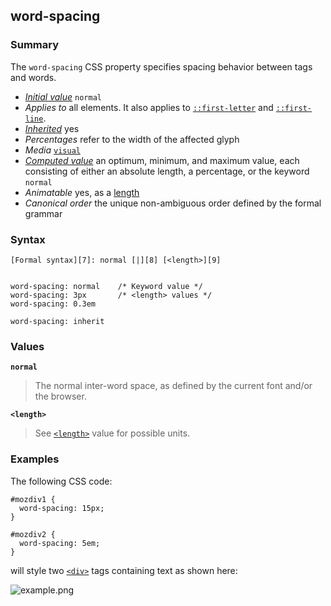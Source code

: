 ## word-spacing

### Summary

The `word-spacing` CSS property specifies spacing behavior between tags and words.

* _[Initial value][0]_ `normal` 
* _Applies to_ all elements. It also applies to [`::first-letter`][1] and [`::first-line`][2]. 
* _[Inherited][3]_ yes 
* _Percentages_ refer to the width of the affected glyph 
* _Media_ [`visual`][4] 
* _[Computed value][5]_ an optimum, minimum, and maximum value, each consisting of either an absolute length, a percentage, or the keyword `normal` 
* _Animatable_ yes, as a [length][6] 
* _Canonical order_ the unique non-ambiguous order defined by the formal grammar

### Syntax

    [Formal syntax][7]: normal [|][8] [<length>][9]
    

    word-spacing: normal    /* Keyword value */
    word-spacing: 3px       /* <length> values */
    word-spacing: 0.3em
    
    word-spacing: inherit
    

### Values

**`normal`**

> The normal inter-word space, as defined by the current font and/or the browser.

**`<length>`**

> See [`<length>`][10] value for possible units.

### Examples

The following CSS code:

    #mozdiv1 {
      word-spacing: 15px;
    }
    
    #mozdiv2 {
      word-spacing: 5em;
    }

will style two [`<div>`][11] tags containing text as shown here:

![example.png](/@api/deki/files/6103/=example.png)


[0]: https://developer.mozilla.org/en/docs/CSS/initial_value
[1]: https://developer.mozilla.org/en/docs/Web/CSS/::first-letter "The ::first-letter CSS pseudo-element selects the first letter of the first line of a block, if it is not preceded by any other content (such as images or inline tables) on its line."
[2]: https://developer.mozilla.org/en/docs/Web/CSS/::first-line "The ::first-line CSS pseudo-element applies styles only to the first line of an element. The amount of the text on the first line depends of numerous factors, like the width of the elements or of the document, but also of the font size of the text. As all pseudo-elements, the selectors containing ::first-line does not match any real HTML element."
[3]: https://developer.mozilla.org/en/docs/CSS/inheritance
[4]: https://developer.mozilla.org/en/docs/CSS/@media#Media_groups
[5]: https://developer.mozilla.org/en/docs/CSS/computed_value
[6]: https://developer.mozilla.org/en/docs/CSS/length#Interpolation "Values of the <length> CSS data type are interpolated as real, floating-point numbers."
[7]: https://developer.mozilla.org/en/docs/CSS/Value_definition_syntax "CSS/Value_definition_syntax"
[8]: https://developer.mozilla.org/en/docs/CSS/Value_definition_syntax#Single_bar "Single bar: the two entities are optional, but exactly one must be present."
[9]: https://developer.mozilla.org/en/docs/Web/CSS/length "Possible value: a number followed by 'em', 'ex', 'ch', 'rem', 'px', 'cm', 'mm', 'in', 'vh', 'vw', 'vmin', 'vmax', 'pt', 'pc', 'px', like 3px, 1.5cm, -0.5em, 0."
[10]: https://developer.mozilla.org/en/docs/Web/CSS/length "The documentation about this has not yet been written; please consider contributing!"
[11]: https://developer.mozilla.org/en/docs/Web/HTML/Element/div "The HTML <div> element (or HTML Document Division Element) is the generic container for flow content, which does not inherently represent anything. It can be used to group elements for styling purposes (using the class or id attributes), or because they share attribute values, such as lang. It should be used only when no other semantic element (such as <article> or <nav>) is appropriate."